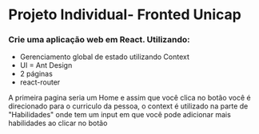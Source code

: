 <h1>Projeto Individual- Fronted Unicap</h1>

<h3> Crie uma aplicação web em React. Utilizando: </h3>

- Gerenciamento global de estado utilizando Context 
- UI = Ant Design
- 2 páginas
- react-router

<p> A primeira pagina seria um Home e assim que você clica no botão você é direcionado para o curriculo da pessoa, o context é utilizado na parte de "Habilidades" onde tem um input em que você pode adicionar mais habilidades ao clicar no botão </p>
